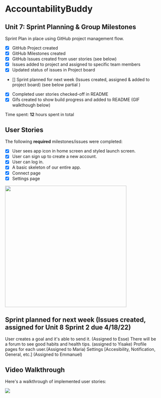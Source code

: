
# AccountabilityBuddy

## Unit 7: Sprint Planning & Group Milestones
Sprint Plan in place using GitHub project management flow.
- [X] GitHub Project created 
- [X] GitHub Milestones created 
- [X] GitHub Issues created from user stories (see below)
- [X] Issues added to project and assigned to specific team members 
- [X] Updated status of issues in Project board 
- [] Sprint planned for next week (Issues created, assigned & added to project board) (see below partial )
- [X] Completed user stories checked-off in README 
- [X] Gifs created to show build progress and added to README (GIF walkthough below)

Time spent: **12** hours spent in total

## User Stories

The following **required** milestones/issues were completed:

- [X] User sees app icon in home screen and styled launch screen. 
- [X] User can sign up to create a new account. 
- [X] User can log in. 
- [X] A basic skeleton of our entire app.
- [X] Connect page
- [X] Settings page

 <img src="https://i.postimg.cc/DyMK42Vm/Imagen-de-i-OS.png" height=400>

## Sprint planned for next week (Issues created, assigned for Unit 8 Sprint 2 due 4/18/22) 

User creates a goal and it's able to send it. (Assigned to Esse)
There will be a forum to see good habits and health tips. (assigned to Yisake)
Profile pages for each user.(Assigned to Maria) 
Settings [Accesibility, Notification, General, etc.] (Assigned to Emmanuel)




## Video Walkthrough

Here's a walkthrough of implemented user stories:

![](http://g.recordit.co/GGNAPfc7wC.gif)






